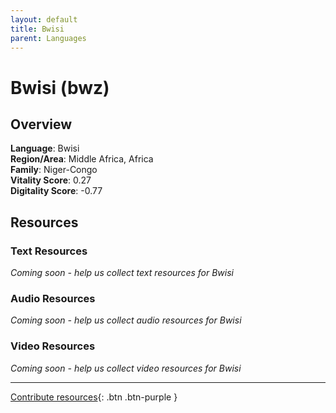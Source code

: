 ```yaml
---
layout: default
title: Bwisi
parent: Languages
---
```


# Bwisi (bwz)

## Overview

**Language**: Bwisi  
**Region/Area**: Middle Africa, Africa  
**Family**: Niger-Congo  
**Vitality Score**: 0.27  
**Digitality Score**: -0.77  

## Resources

### Text Resources
*Coming soon - help us collect text resources for Bwisi*

### Audio Resources
*Coming soon - help us collect audio resources for Bwisi*

### Video Resources
*Coming soon - help us collect video resources for Bwisi*

---

[Contribute resources](https://fairtrain.github.io/){: .btn .btn-purple }
